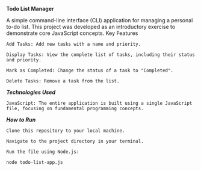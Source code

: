 **Todo List Manager**

A simple command-line interface (CLI) application for managing a personal to-do list. This project was developed as an introductory exercise to demonstrate core JavaScript concepts.
Key Features

    Add Tasks: Add new tasks with a name and priority.

    Display Tasks: View the complete list of tasks, including their status and priority.

    Mark as Completed: Change the status of a task to "Completed".

    Delete Tasks: Remove a task from the list.

***Technologies Used***

    JavaScript: The entire application is built using a single JavaScript file, focusing on fundamental programming concepts.

***How to Run***

    Clone this repository to your local machine.

    Navigate to the project directory in your terminal.

    Run the file using Node.js:

    node todo-list-app.js
